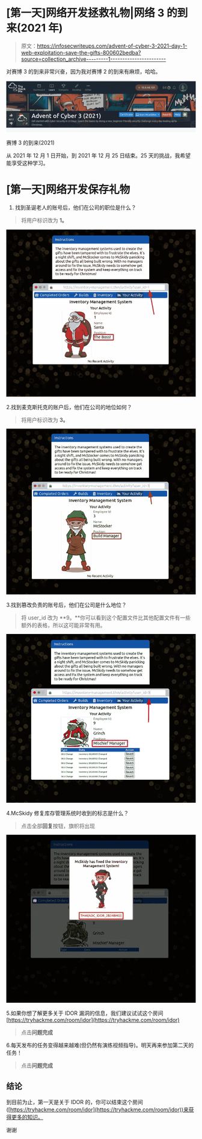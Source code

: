 # [第一天]网络开发拯救礼物|网络 3 的到来(2021 年)

> 原文：<https://infosecwriteups.com/advent-of-cyber-3-2021-day-1-web-exploitation-save-the-gifts-800602bedba?source=collection_archive---------1----------------------->

对赛博 3 的到来非常兴奋，因为我对赛博 2 的到来有麻烦，哈哈。

![](img/37ec667523b9378448eb5c7bf2ce3024.png)

赛博 3 的到来(2021)

从 2021 年 12 月 1 日开始，到 2021 年 12 月 25 日结束。25 天的挑战，我希望能享受这种学习。

# [第一天]网络开发保存礼物

1.  找到圣诞老人的账号后，他们在公司的职位是什么？

> 将用户标识改为 **1。**

![](img/5edec6181a132c91d5df38df5f11ec61.png)

2.找到麦克斯托克的账户后，他们在公司的地位如何？

> 将用户标识改为 **3。**

![](img/ca03cd8acb1f40cd57c0288bab6214a8.png)

3.找到篡改负责的账号后，他们在公司是什么地位？

> 将 user_id 改为 **9。**你可以看到这个配置文件比其他配置文件有一些额外的表格，所以这可能非常有用。

![](img/140fe92e45984b1f8cc09019553f090b.png)

4.McSkidy 修复库存管理系统时收到的标志是什么？

> 点击全部**回复**按钮，旗帜将出现

![](img/1de6a829a916b5f6ef01b29d2a7abbd7.png)

5.如果你想了解更多关于 IDOR 漏洞的信息，我们建议试试这个房间[https://tryhackme.com/room/idor](https://tryhackme.com/room/idor)

> 点击**问题完成**

6.每天发布的任务变得越来越难(但仍然有演练视频指导)。明天再来参加第二天的任务！

> 点击**问题完成**

## **结论**

到目前为止，第一天是关于 IDOR 的，你可以结束这个房间([https://tryhackme.com/room/idor](https://tryhackme.com/room/idor))来获得更多的知识。

谢谢